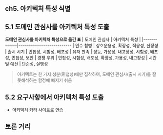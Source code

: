 ## ch5. 아키텍처 특성 식별

## 5.1 도메인 관심사를 아키텍처 특성 도출
**도메인 관심사를 아키텍처 특성으로 옮긴 표**
| 도메인 관심사   | 아키텍처 특성                 |
|-------------|---------------------------
| 인수 합병      | 상호운용성, 확장성, 적응성, 신장성
| 출시 시기      | 민첩성, 시험성, 배포성
| 유저 만족      | 성능, 가용성, 내고장성, 시험성, 배포성, 민첩성, 보안
| 경쟁 우위      | 민첩성, 시험성, 배포성, 확장성, 가용성, 내고장성
| 시간 및 예산   | 단순성, 실행성
> 아키텍트는 한 가지 성분(민첩성)에만 집착하여, 도메인 관심사(출시 시기)를 잘못해석하는 함정에 빠지기 쉬움



## 5.2 요구사항에서 아키텍처 특성 도출
* 아키텍처 카타 사이트로 연습



## 토론 거리